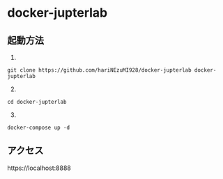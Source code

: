 # docker-jupterlab

## 起動方法

1.
```git clone https://github.com/hariNEzuMI928/docker-jupterlab docker-jupterlab```

2.
```cd docker-jupterlab```

3.
```docker-compose up -d```

## アクセス

https://localhost:8888
